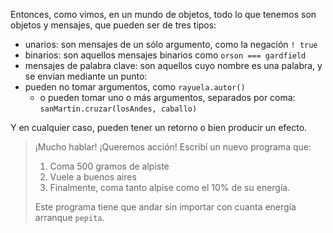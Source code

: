 Entonces, como vimos, en un mundo de objetos, todo lo que tenemos son objetos y mensajes, que pueden ser de tres tipos: 

* unarios: son mensajes de un sólo argumento, como la negación `! true`
* binarios: son aquellos mensajes binarios como `orson === gardfield`
* mensajes de palabra clave: son aquellos cuyo nombre es una palabra, y se envían mediante un punto:
* pueden no tomar argumentos, como `rayuela.autor()`
  * o pueden tomar uno o más argumentos, separados por coma: `sanMartin.cruzar(losAndes, caballo)`

Y en cualquier caso, pueden tener un retorno o bien producir un efecto. 

> ¡Mucho hablar! ¡Queremos acción! Escribí un nuevo programa que:
>  
> 1. Coma 500 gramos de alpiste
> 1. Vuele a buenos aires
> 1. Finalmente, coma tanto alpise como el 10% de su energía. 
> 
> Este programa tiene que andar sin importar con cuanta energía arranque `pepita`.